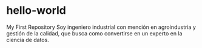 # hello-world
My First Repository
Soy ingeniero industrial con mención en agroindustria y gestión de la calidad, que busca como convertirse en un experto en la ciencia de datos.
